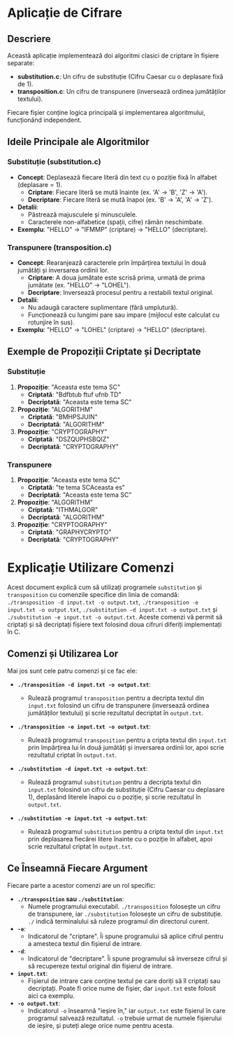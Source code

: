 # Aplicație de Cifrare

## Descriere
Această aplicație implementează doi algoritmi clasici de criptare în fișiere separate:
- **substitution.c**: Un cifru de substituție (Cifru Caesar cu o deplasare fixă de 1).
- **transposition.c**: Un cifru de transpunere (inversează ordinea jumătăților textului).

Fiecare fișier conține logica principală și implementarea algoritmului, funcționând independent.

## Ideile Principale ale Algoritmilor

### Substituție (substitution.c)
- **Concept**: Deplasează fiecare literă din text cu o poziție fixă în alfabet (deplasare = 1).
  - **Criptare**: Fiecare literă se mută înainte (ex. 'A' → 'B', 'Z' → 'A').
  - **Decriptare**: Fiecare literă se mută înapoi (ex. 'B' → 'A', 'A' → 'Z').
- **Detalii**: 
  - Păstrează majusculele și minusculele.
  - Caracterele non-alfabetice (spații, cifre) rămân neschimbate.
- **Exemplu**: "HELLO" → "IFMMP" (criptare) → "HELLO" (decriptare).

### Transpunere (transposition.c)
- **Concept**: Rearanjează caracterele prin împărțirea textului în două jumătăți și inversarea ordinii lor.
  - **Criptare**: A doua jumătate este scrisă prima, urmată de prima jumătate (ex. "HELLO" → "LOHEL").
  - **Decriptare**: Inversează procesul pentru a restabili textul original.
- **Detalii**: 
  - Nu adaugă caractere suplimentare (fără umplutură).
  - Funcționează cu lungimi pare sau impare (mijlocul este calculat cu rotunjire în sus).
- **Exemplu**: "HELLO" → "LOHEL" (criptare) → "HELLO" (decriptare).

## Exemple de Propoziții Criptate și Decriptate

### Substituție
1. **Propoziție**: "Aceasta este tema SC"
   - **Criptată**: "Bdfbtub ftuf ufnb TD"
   - **Decriptată**: "Aceasta este tema SC"
2. **Propoziție**: "ALGORITHM"
   - **Criptată**: "BMHPSJUIN"
   - **Decriptată**: "ALGORITHM"
3. **Propoziție**: "CRYPTOGRAPHY"
   - **Criptată**: "DSZQUPHSBQIZ"
   - **Decriptată**: "CRYPTOGRAPHY"

### Transpunere
1. **Propoziție**: "Aceasta este tema SC"
   - **Criptată**: "te tema SCAceasta es"
   - **Decriptată**: "Aceasta este tema SC"
2. **Propoziție**: "ALGORITHM"
   - **Criptată**: "ITHMALGOR"
   - **Decriptată**: "ALGORITHM"
3. **Propoziție**: "CRYPTOGRAPHY"
   - **Criptată**: "GRAPHYCRYPTO"
   - **Decriptată**: "CRYPTOGRAPHY"

# Explicație Utilizare Comenzi

Acest document explică cum să utilizați programele `substitution` și `transposition` cu comenzile specifice din linia de comandă: `./transposition -d input.txt -o output.txt`, `./transposition -e input.txt -o output.txt`, `./substitution -d input.txt -o output.txt` și `./substitution -e input.txt -o output.txt`. Aceste comenzi vă permit să criptați și să decriptați fișiere text folosind doua cifruri diferiți implementați în C.

## Comenzi și Utilizarea Lor

Mai jos sunt cele patru comenzi și ce fac ele:

- **`./transposition -d input.txt -o output.txt`**:
  - Rulează programul `transposition` pentru a decripta textul din `input.txt` folosind un cifru de transpunere (inversează ordinea jumătăților textului) și scrie rezultatul decriptat în `output.txt`.

- **`./transposition -e input.txt -o output.txt`**:
  - Rulează programul `transposition` pentru a cripta textul din `input.txt` prin împărțirea lui în două jumătăți și inversarea ordinii lor, apoi scrie rezultatul criptat în `output.txt`.

- **`./substitution -d input.txt -o output.txt`**:
  - Rulează programul `substitution` pentru a decripta textul din `input.txt` folosind un cifru de substituție (Cifru Caesar cu deplasare 1), deplasând literele înapoi cu o poziție, și scrie rezultatul în `output.txt`.

- **`./substitution -e input.txt -o output.txt`**:
  - Rulează programul `substitution` pentru a cripta textul din `input.txt` prin deplasarea fiecărei litere înainte cu o poziție în alfabet, apoi scrie rezultatul criptat în `output.txt`.

## Ce Înseamnă Fiecare Argument

Fiecare parte a acestor comenzi are un rol specific:
- **`./transposition` sau `./substitution`**:
  - Numele programului executabil. `./transposition` folosește un cifru de transpunere, iar `./substitution` folosește un cifru de substituție. `./` indică terminalului să ruleze programul din directorul curent.
- **`-e`**:
  - Indicatorul de "criptare". Îi spune programului să aplice cifrul pentru a amesteca textul din fișierul de intrare.
- **`-d`**:
  - Indicatorul de "decriptare". Îi spune programului să inverseze cifrul și să recupereze textul original din fișierul de intrare.
- **`input.txt`**:
  - Fișierul de intrare care conține textul pe care doriți să îl criptați sau decriptați. Poate fi orice nume de fișier, dar `input.txt` este folosit aici ca exemplu.
- **`-o output.txt`**:
  - Indicatorul `-o` înseamnă "ieșire în," iar `output.txt` este fișierul în care programul salvează rezultatul. `-o` trebuie urmat de numele fișierului de ieșire, și puteți alege orice nume pentru acesta.
